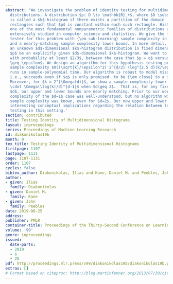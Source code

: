 ```yaml
---
abstract: 'We investigate the problem of identity testing for multidimensional histogram
  distributions. A distribution $p: D \to \mathbb{R}_+$, where $D \subseteq \mathbb{R}^d$,
  is called a $k$-histogram if there exists a partition of the domain  into $k$ axis-aligned
  rectangles such that $p$ is constant within each such rectangle. Histograms are
  one of the most fundamental nonparametric families of distributions and have been
  extensively studied in computer science and statistics. We give the first identity
  tester for this problem with {\em sub-learning} sample complexity in any fixed dimension
  and a nearly-matching sample complexity lower bound. In more detail, let $q$ be
  an unknown $d$-dimensional $k$-histogram distribution in fixed dimension $d$,  and
  $p$ be an explicitly given $d$-dimensional $k$-histogram. We want to correctly distinguish,
  with probability at least $2/3$, between the case that $p = q$ versus $\|p-q\|_1
  \geq \epsilon$. We design an algorithm for this hypothesis testing problem with
  sample complexity $O((\sqrt{k}/\epsilon^2) 2^{d/2} \log^{2.5 d}(k/\epsilon))$ that
  runs in sample-polynomial time. Our algorithm is robust to model misspecification,
  i.e., succeeds even if $q$ is only promised  to be {\em close} to a $k$-histogram.
  Moreover, for $k = 2^{\Omega(d)}$, we show a sample complexity lower bound of $(\sqrt{k}/\epsilon^2)
  \cdot \Omega(\log(k)/d)^{d-1}$ when $d\geq 2$.  That is, for any fixed dimension
  $d$, our upper and lower bounds are nearly matching. Prior to our work, the sample
  complexity of the $d=1$ case was well-understood, but no algorithm with sub-learning
  sample complexity was known, even for $d=2$. Our new upper and lower bounds have
  interesting conceptual implications regarding the relation between learning and
  testing in this setting.'
section: contributed
title: Testing Identity of Multidimensional Histograms
layout: inproceedings
series: Proceedings of Machine Learning Research
id: diakonikolas19b
month: 0
tex_title: Testing Identity of Multidimensional Histograms
firstpage: 1107
lastpage: 1131
page: 1107-1131
order: 1107
cycles: false
bibtex_author: Diakonikolas, Ilias and Kane, Daniel M. and Peebles, John
author:
- given: Ilias
  family: Diakonikolas
- given: Daniel M.
  family: Kane
- given: John
  family: Peebles
date: 2019-06-25
address: 
publisher: PMLR
container-title: Proceedings of the Thirty-Second Conference on Learning Theory
volume: '99'
genre: inproceedings
issued:
  date-parts:
  - 2019
  - 6
  - 25
pdf: http://proceedings.mlr.press/v99/diakonikolas19b/diakonikolas19b.pdf
extras: []
# Format based on citeproc: http://blog.martinfenner.org/2013/07/30/citeproc-yaml-for-bibliographies/
---
```

